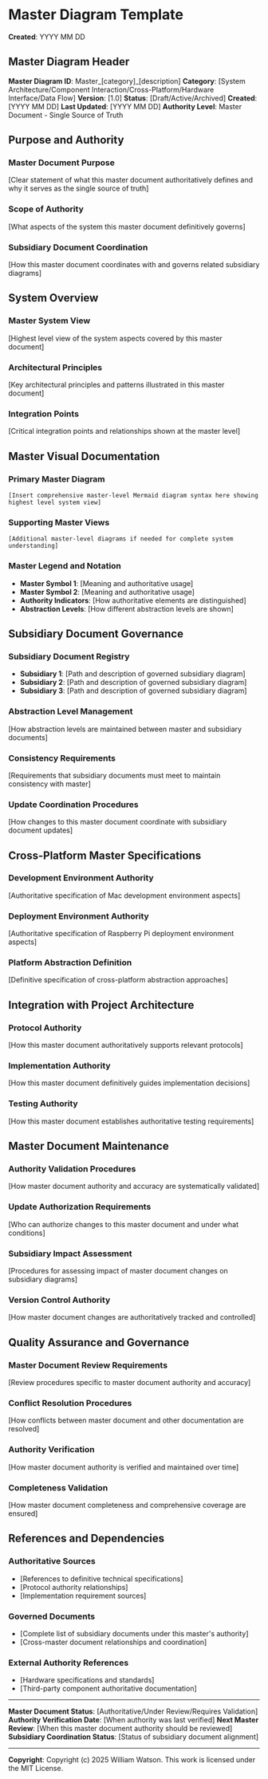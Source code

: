 # Master Diagram Template

**Created**: YYYY MM DD

## Master Diagram Header

**Master Diagram ID**: Master_[category]_[description]
**Category**: [System Architecture/Component Interaction/Cross-Platform/Hardware Interface/Data Flow]
**Version**: [1.0]
**Status**: [Draft/Active/Archived]
**Created**: [YYYY MM DD]
**Last Updated**: [YYYY MM DD]
**Authority Level**: Master Document - Single Source of Truth

## Purpose and Authority

### Master Document Purpose
[Clear statement of what this master document authoritatively defines and why it serves as the single source of truth]

### Scope of Authority
[What aspects of the system this master document definitively governs]

### Subsidiary Document Coordination
[How this master document coordinates with and governs related subsidiary diagrams]

## System Overview

### Master System View
[Highest level view of the system aspects covered by this master document]

### Architectural Principles
[Key architectural principles and patterns illustrated in this master document]

### Integration Points
[Critical integration points and relationships shown at the master level]

## Master Visual Documentation

### Primary Master Diagram
```mermaid
[Insert comprehensive master-level Mermaid diagram syntax here showing highest level system view]
```

### Supporting Master Views
```mermaid
[Additional master-level diagrams if needed for complete system understanding]
```

### Master Legend and Notation
- **Master Symbol 1**: [Meaning and authoritative usage]
- **Master Symbol 2**: [Meaning and authoritative usage]
- **Authority Indicators**: [How authoritative elements are distinguished]
- **Abstraction Levels**: [How different abstraction levels are shown]

## Subsidiary Document Governance

### Subsidiary Document Registry
- **Subsidiary 1**: [Path and description of governed subsidiary diagram]
- **Subsidiary 2**: [Path and description of governed subsidiary diagram]
- **Subsidiary 3**: [Path and description of governed subsidiary diagram]

### Abstraction Level Management
[How abstraction levels are maintained between master and subsidiary documents]

### Consistency Requirements
[Requirements that subsidiary documents must meet to maintain consistency with master]

### Update Coordination Procedures
[How changes to this master document coordinate with subsidiary document updates]

## Cross-Platform Master Specifications

### Development Environment Authority
[Authoritative specification of Mac development environment aspects]

### Deployment Environment Authority
[Authoritative specification of Raspberry Pi deployment environment aspects]

### Platform Abstraction Definition
[Definitive specification of cross-platform abstraction approaches]

## Integration with Project Architecture

### Protocol Authority
[How this master document authoritatively supports relevant protocols]

### Implementation Authority
[How this master document definitively guides implementation decisions]

### Testing Authority
[How this master document establishes authoritative testing requirements]

## Master Document Maintenance

### Authority Validation Procedures
[How master document authority and accuracy are systematically validated]

### Update Authorization Requirements
[Who can authorize changes to this master document and under what conditions]

### Subsidiary Impact Assessment
[Procedures for assessing impact of master document changes on subsidiary diagrams]

### Version Control Authority
[How master document changes are authoritatively tracked and controlled]

## Quality Assurance and Governance

### Master Document Review Requirements
[Review procedures specific to master document authority and accuracy]

### Conflict Resolution Procedures
[How conflicts between master document and other documentation are resolved]

### Authority Verification
[How master document authority is verified and maintained over time]

### Completeness Validation
[How master document completeness and comprehensive coverage are ensured]

## References and Dependencies

### Authoritative Sources
- [References to definitive technical specifications]
- [Protocol authority relationships]
- [Implementation requirement sources]

### Governed Documents
- [Complete list of subsidiary documents under this master's authority]
- [Cross-master document relationships and coordination]

### External Authority References
- [Hardware specifications and standards]
- [Third-party component authoritative documentation]

---

**Master Document Status**: [Authoritative/Under Review/Requires Validation]
**Authority Verification Date**: [When authority was last verified]
**Next Master Review**: [When this master document authority should be reviewed]
**Subsidiary Coordination Status**: [Status of subsidiary document alignment]

---

**Copyright**: Copyright (c) 2025 William Watson. This work is licensed under the MIT License.
